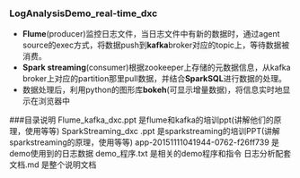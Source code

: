 ### LogAnalysisDemo_real-time_dxc
- **Flume**(producer)监控日志文件，当日志文件中有新的数据时，通过agent source的exec方式，将数据push到**kafka**broker对应的topic上，等待数据被消费。
- **Spark streaming**(consumer)根据zookeeper上存储的元数据信息，从kafka broker上对应的partition那里pull数据，并结合**SparkSQL**进行数据的处理。
- 数据处理后，利用python的图形库**bokeh**(可显示增量数据)，将信息实时地显示在浏览器中


###目录说明
    Flume_kafka_dxc.ppt                是flume和kafka的培训ppt(讲解他们的原理，使用等等)
    SparkStreaming_dxc .ppt            是sparkstreaming的培训PPT(讲解sparkstreaming的原理，使用等等)
    app-20151111041944-0762-f26ff739   是demo使用到的日志数据
    demo_程序.txt                		  是相关的demo程序和指令
    日志分析配套文档.md                   是整个说明文档
